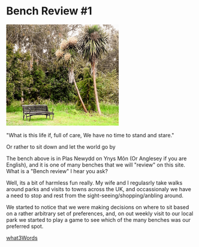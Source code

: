 <h1>Bench Review #1</h1>
<img class="image" src="20230617_134601-EDIT.jpg" width = "300">

"What is this life if, full of care,
We have no time to stand and stare."

Or rather to sit down and let the world go by

The bench above is in Plas Newydd on Ynys Môn (Or Anglesey if you are English), and it is one of many benches that we will "review" on this site.<br>
What is a "Bench review" I hear you ask?<br>

Well, its a bit of harmless fun really. 
My wife and I regulasrly take walks around parks and visits to towns across the UK, and occassionaly we have a need to stop and rest from the sight-seeing/shopping/anbling around.

We started to notice that we were making decisions on where to sit based on a rather arbitrary set of preferences, and, on out weekly visit to our local park we started to play a game to see which of the many benches was our preferred spot.

<a href="https://w3w.co/language.ratty.shark">what3Words</a>

